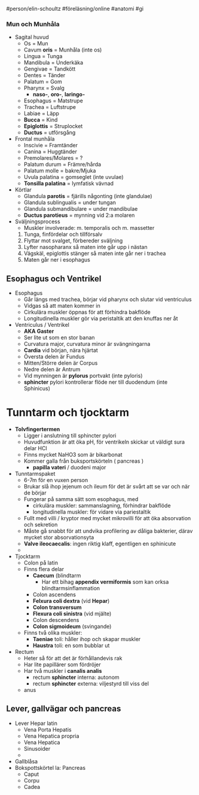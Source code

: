 #person/elin-schoultz
#föreläsning/online
#anatomi
#gi


### Mun och Munhåla

* Sagital huvud
	* Os = Mun
	* Cavum **oris** = Munhåla (inte os)
	* Lingua = Tunga
	* Mandibula = Underkäka
	* Gengivae = Tandkött
	* Dentes = Tänder
	* Palatum = Gom
	* Pharynx = Svalg
		* **naso-**, **oro-**, **laringo-**
	* Esophagus = Matstrupe
	* Trachea = Luftstrupe
	* Labiae = Läpp
	* **Bucca** = Kind
	* **Epiglottis** = Struplocket
	* **Ductus** = utförsgång
* Frontal munhåla
	* Inscivie = Framtänder
	* Canina = Huggtänder
	* Premolares/Molares = ?
	* Palatum durum = Främre/hårda
	* Palatum molle = bakre/Mjuka
	* Uvula palatina = gomseglet (inte uvulae)
	* **Tonsilla palatina** = lymfatisk vävnad
* Körtlar
	* Glandula **parotis** = fjärills någonting (inte glandulae)
	* Glandula sublingualis = under tungan
	* Glandula submandibulare = under mandibulae
	* **Ductus parotieus** = mynning vid 2:a molaren
* Sväljningsprocess
	* Muskler involverade: m. temporalis och m. massetter 
	1. Tunga, finfördelar och tillförsalv
	2. Flyttar mot svalget, förbereder sväljning
	3. Lyfter nasopharanx så maten inte går upp i nästan
	4. Vägskäl, epiglottis stänger så maten inte går ner i trachea
	5. Maten går ner i esophagus


## Esophagus och Ventrikel

* Esophagus
	* Går längs med trachea, börjar vid pharynx och slutar vid ventriculus
	* Vidgas så att maten kommer in
	* Cirkulära muskler öppnas för att förhindra bakflöde
	* Longitudinella muskler gör via peristaltik att den knuffas ner åt
* Ventriculus / Ventrikel
	* **AKA Gaster**
	* Ser lite ut som en stor banan
	* Curvatura major, curvatura minor är svängningarna
	* **Cardia** vid början, nära hjärtat
	* Översta delen är Fundus
	* Mitten/Större delen är Corpus
	* Nedre delen är Antrum
	* Vid mynningen är **pylorus** portvakt (inte pyloris)
	* **sphincter** pylori kontrollerar flöde ner till duodendum (inte Sphinicus)


# Tunntarm och tjocktarm

* **Tolvfingertermen**
	* Ligger i anslutning till sphincter pylori
	* Huvudfunktion är att öka pH, för ventrikeln skickar ut väldigt sura delar HCl
	* Finns mycket NaHO3 som är bikarbonat
	* Kommer galla från buksportskörteln ( pancreas )
		* **papilla vateri** / duodeni major
* Tunntarmspaket
	* 6-7m för en vuxen person
	* Brukar slå ihop jejenum och ileum för det är svårt att se var och när de börjar
	* Fungerar på samma sätt som esophagus, med
		* cirkulära muskler: sammanslagning, förhindrar bakflöde
		* longitudinella muskler: för vidare via pariestaltik
	* Fullt med villi / kryptor med mycket mikrovilli för att öka absorvation och sekretion
	* Måste gå snabbt för att undvika profilering av dåliga bakterier, därav mycket stor absorvationsyta
	* **Valve ileocaecalis**: ingen riktig klaff, egentligen en sphinicute
	* 
* Tjocktarm
	* Colon på latin
	* Finns flera delar
		* **Caecum** (blindtarm
			* Har ett bihag **appendix vermiformis** som kan orksa blindtarmsinflammation
		* Colon ascendens
		* **Felxura coli dextra** (vid **Hepar**)
		* **Colon transversum**
		* **Flexura coli sinistra** (vid mjälte)
		* Colon descendens
		* **Colon sigmoideum** (svingande)
	* Finns två olika muskler:
		* **Taeniae** toli: håller ihop och skapar muskler
		* **Haustra** toli: en som bubblar ut 
* Rectum
	* Heter så för att det är förhållandevis rak
	* Har lite papillärer som fördröjer
	* Har två muskler i **canalis analis**
		* rectum **sphincter** interna: autonom
		* rectum **sphincter** externa: viljestyrd till viss del
	* anus


## Lever, gallvägar och pancreas

* Lever Hepar latin
	* Vena Porta Hepatis
	* Vena Hepatica propria
	* Vena Hepatica
	* Sinusoider
	* 
* Gallblåsa
* Bokspottskörtel la: Pancreas
	* Caput
	* Corpu
	* Cadea